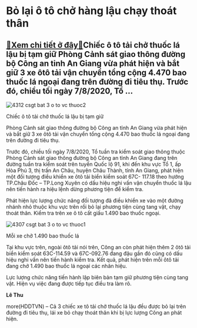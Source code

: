 Bỏ lại ô tô chở hàng lậu chạy thoát thân
========================================

[:gift:Xem chi tiết ở đây:gift:](https://hddtvn.com/bo-lai-o-to-cho-hang-lau-chay-thoat-than/)Chiếc ô tô tải chở thuốc lá lậu bị tạm giữ Phòng Cảnh sát giao thông đường bộ Công an tỉnh An Giang vừa phát hiện và bắt giữ 3 xe ôtô tải vận chuyển tổng cộng 4.470 bao thuốc lá ngoại đang trên đường đi tiêu thụ. Trước đó, chiều tối ngày 7/8/2020, Tổ …
------------------------------------------------------------------------------------------------------------------------------------------------------------------------------------------------------------------------------------------------------------





![4312 csgt bat 3 o to vc thuoc2](https://haiquanonline.com.vn/stores/news_dataimages/hoalt/082020/08/21/in_article/4312_CSGT_bat_3_o_to_vc_thuoc2.jpg?rt=20200809073139 "undefined")


Chiếc ô tô tải chở thuốc lá lậu bị tạm giữ



Phòng Cảnh sát giao thông đường bộ Công an tỉnh An Giang vừa phát hiện và bắt giữ 3 xe ôtô tải vận chuyển tổng cộng 4.470 bao thuốc lá ngoại đang trên đường đi tiêu thụ.


Trước đó, chiều tối ngày 7/8/2020, Tổ tuần tra kiểm soát giao thông thuộc Phòng Cảnh sát giao thông đường bộ Công an tỉnh An Giang đang trên đường tuần tra kiểm soát trên tuyến Quốc lộ 91, khi đến khu vực Tổ 1, ấp Hòa Phú 3, thị trấn An Châu, huyện Châu Thành, tỉnh An Giang, phát hiện một đối tượng điều khiển xe ôtô tải biển kiểm soát 67C- 117.18 theo hướng TP.Châu Đốc – TP.Long Xuyên có dấu hiệu nghi vấn vận chuyển thuốc lá lậu nên tiến hành ra hiệu lệnh dừng phương tiện để kiểm tra.


Phát hiện lực lượng chức năng đối tượng đã điều khiển xe vào một đường nhánh nhỏ thuộc khu vực trên rồi bỏ lại phương tiện cùng tang vật, chạy thoát thân. Kiểm tra trên xe ô tô cất giấu 1.490 bao thuốc ngoại.





![4307 csgt bat 3 o to vc thuoc1](https://haiquanonline.com.vn/stores/news_dataimages/hoalt/082020/08/21/in_article/4307_CSGT_bat_3_o_to_vc_thuoc1.jpg?rt=20200809073139 "undefined")


Mỗi xe chở 1.490 bao thuốc lá



Tại khu vực trên, ngoài ôtô tải nói trên, Công an còn phát hiện thêm 2 ôtô tải biển kiểm soát 63C-114.59 và 67C-092.76 đang đậu gần đó cũng có dấu hiệu nghi vấn nên tiến hành kiểm tra. Kết quả, phát hiện trên mỗi ôtô tải đang chở 1.490 bao thuốc lá ngoại các nhãn hiệu.


Lực lượng chức năng tiến hành lập biên bản tạm giữ phương tiện cùng tang vật. Hiện vụ việc đang được tiếp tục điều tra làm rõ.




**Lê Thu**



more(HDDTVN) – Cả 3 chiếc xe tô tải chở thuốc lá lậu đều được bỏ lại trên đường đi tiêu thụ, lái xe bỏ chạy thoát thân khi bị lực lượng Công an phát hiện.

